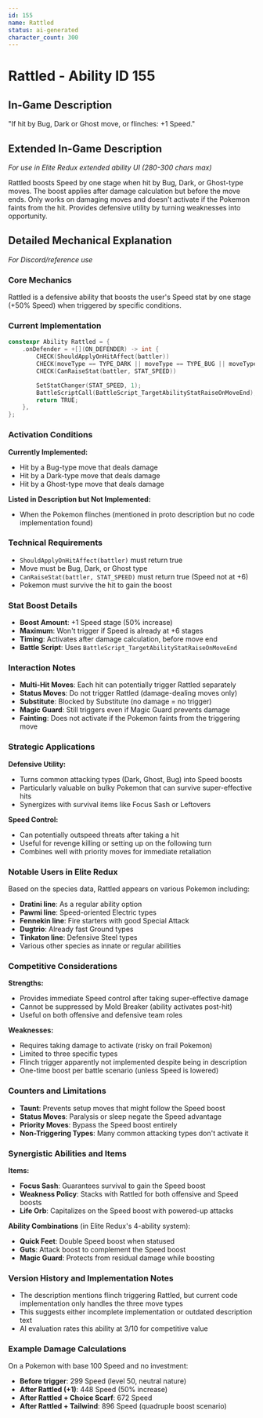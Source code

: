 ```yaml
---
id: 155
name: Rattled
status: ai-generated
character_count: 300
---
```


# Rattled - Ability ID 155

## In-Game Description
"If hit by Bug, Dark or Ghost move, or flinches: +1 Speed."

## Extended In-Game Description
*For use in Elite Redux extended ability UI (280-300 chars max)*

Rattled boosts Speed by one stage when hit by Bug, Dark, or Ghost-type moves. The boost applies after damage calculation but before the move ends. Only works on damaging moves and doesn't activate if the Pokemon faints from the hit. Provides defensive utility by turning weaknesses into opportunity.

## Detailed Mechanical Explanation
*For Discord/reference use*

### Core Mechanics
Rattled is a defensive ability that boosts the user's Speed stat by one stage (+50% Speed) when triggered by specific conditions.

### Current Implementation
```cpp
constexpr Ability Rattled = {
    .onDefender = +[](ON_DEFENDER) -> int {
        CHECK(ShouldApplyOnHitAffect(battler))
        CHECK(moveType == TYPE_DARK || moveType == TYPE_BUG || moveType == TYPE_GHOST)
        CHECK(CanRaiseStat(battler, STAT_SPEED))

        SetStatChanger(STAT_SPEED, 1);
        BattleScriptCall(BattleScript_TargetAbilityStatRaiseOnMoveEnd);
        return TRUE;
    },
};
```

### Activation Conditions
**Currently Implemented:**
- Hit by a Bug-type move that deals damage
- Hit by a Dark-type move that deals damage  
- Hit by a Ghost-type move that deals damage

**Listed in Description but Not Implemented:**
- When the Pokemon flinches (mentioned in proto description but no code implementation found)

### Technical Requirements
- `ShouldApplyOnHitAffect(battler)` must return true
- Move must be Bug, Dark, or Ghost type
- `CanRaiseStat(battler, STAT_SPEED)` must return true (Speed not at +6)
- Pokemon must survive the hit to gain the boost

### Stat Boost Details
- **Boost Amount**: +1 Speed stage (50% increase)
- **Maximum**: Won't trigger if Speed is already at +6 stages
- **Timing**: Activates after damage calculation, before move end
- **Battle Script**: Uses `BattleScript_TargetAbilityStatRaiseOnMoveEnd`

### Interaction Notes
- **Multi-Hit Moves**: Each hit can potentially trigger Rattled separately
- **Status Moves**: Do not trigger Rattled (damage-dealing moves only)
- **Substitute**: Blocked by Substitute (no damage = no trigger)
- **Magic Guard**: Still triggers even if Magic Guard prevents damage
- **Fainting**: Does not activate if the Pokemon faints from the triggering move

### Strategic Applications
**Defensive Utility:**
- Turns common attacking types (Dark, Ghost, Bug) into Speed boosts
- Particularly valuable on bulky Pokemon that can survive super-effective hits
- Synergizes with survival items like Focus Sash or Leftovers

**Speed Control:**
- Can potentially outspeed threats after taking a hit
- Useful for revenge killing or setting up on the following turn
- Combines well with priority moves for immediate retaliation

### Notable Users in Elite Redux
Based on the species data, Rattled appears on various Pokemon including:
- **Dratini line**: As a regular ability option
- **Pawmi line**: Speed-oriented Electric types
- **Fennekin line**: Fire starters with good Special Attack
- **Dugtrio**: Already fast Ground types
- **Tinkaton line**: Defensive Steel types
- Various other species as innate or regular abilities

### Competitive Considerations
**Strengths:**
- Provides immediate Speed control after taking super-effective damage
- Cannot be suppressed by Mold Breaker (ability activates post-hit)
- Useful on both offensive and defensive team roles

**Weaknesses:**
- Requires taking damage to activate (risky on frail Pokemon)  
- Limited to three specific types
- Flinch trigger apparently not implemented despite being in description
- One-time boost per battle scenario (unless Speed is lowered)

### Counters and Limitations
- **Taunt**: Prevents setup moves that might follow the Speed boost
- **Status Moves**: Paralysis or sleep negate the Speed advantage
- **Priority Moves**: Bypass the Speed boost entirely
- **Non-Triggering Types**: Many common attacking types don't activate it

### Synergistic Abilities and Items
**Items:**
- **Focus Sash**: Guarantees survival to gain the Speed boost
- **Weakness Policy**: Stacks with Rattled for both offensive and Speed boosts
- **Life Orb**: Capitalizes on the Speed boost with powered-up attacks

**Ability Combinations** (in Elite Redux's 4-ability system):
- **Quick Feet**: Double Speed boost when statused
- **Guts**: Attack boost to complement the Speed boost
- **Magic Guard**: Protects from residual damage while boosting

### Version History and Implementation Notes
- The description mentions flinch triggering Rattled, but current code implementation only handles the three move types
- This suggests either incomplete implementation or outdated description text
- AI evaluation rates this ability at 3/10 for competitive value

### Example Damage Calculations
On a Pokemon with base 100 Speed and no investment:
- **Before trigger**: 299 Speed (level 50, neutral nature)
- **After Rattled (+1)**: 448 Speed (50% increase)
- **After Rattled + Choice Scarf**: 672 Speed
- **After Rattled + Tailwind**: 896 Speed (quadruple boost scenario)